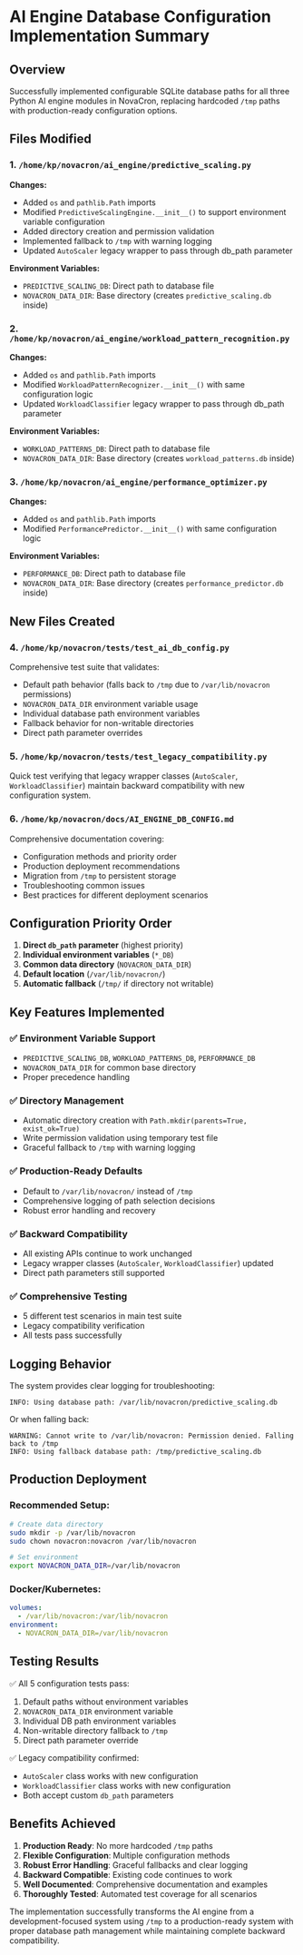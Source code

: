 # AI Engine Database Configuration Implementation Summary

## Overview

Successfully implemented configurable SQLite database paths for all three Python AI engine modules in NovaCron, replacing hardcoded `/tmp` paths with production-ready configuration options.

## Files Modified

### 1. `/home/kp/novacron/ai_engine/predictive_scaling.py`
**Changes:**
- Added `os` and `pathlib.Path` imports
- Modified `PredictiveScalingEngine.__init__()` to support environment variable configuration
- Added directory creation and permission validation
- Implemented fallback to `/tmp` with warning logging
- Updated `AutoScaler` legacy wrapper to pass through db_path parameter

**Environment Variables:**
- `PREDICTIVE_SCALING_DB`: Direct path to database file
- `NOVACRON_DATA_DIR`: Base directory (creates `predictive_scaling.db` inside)

### 2. `/home/kp/novacron/ai_engine/workload_pattern_recognition.py`
**Changes:**
- Added `os` and `pathlib.Path` imports
- Modified `WorkloadPatternRecognizer.__init__()` with same configuration logic
- Updated `WorkloadClassifier` legacy wrapper to pass through db_path parameter

**Environment Variables:**
- `WORKLOAD_PATTERNS_DB`: Direct path to database file
- `NOVACRON_DATA_DIR`: Base directory (creates `workload_patterns.db` inside)

### 3. `/home/kp/novacron/ai_engine/performance_optimizer.py`
**Changes:**
- Added `os` and `pathlib.Path` imports
- Modified `PerformancePredictor.__init__()` with same configuration logic

**Environment Variables:**
- `PERFORMANCE_DB`: Direct path to database file
- `NOVACRON_DATA_DIR`: Base directory (creates `performance_predictor.db` inside)

## New Files Created

### 4. `/home/kp/novacron/tests/test_ai_db_config.py`
Comprehensive test suite that validates:
- Default path behavior (falls back to `/tmp` due to `/var/lib/novacron` permissions)
- `NOVACRON_DATA_DIR` environment variable usage
- Individual database path environment variables
- Fallback behavior for non-writable directories
- Direct path parameter overrides

### 5. `/home/kp/novacron/tests/test_legacy_compatibility.py`
Quick test verifying that legacy wrapper classes (`AutoScaler`, `WorkloadClassifier`) maintain backward compatibility with new configuration system.

### 6. `/home/kp/novacron/docs/AI_ENGINE_DB_CONFIG.md`
Comprehensive documentation covering:
- Configuration methods and priority order
- Production deployment recommendations
- Migration from `/tmp` to persistent storage
- Troubleshooting common issues
- Best practices for different deployment scenarios

## Configuration Priority Order

1. **Direct `db_path` parameter** (highest priority)
2. **Individual environment variables** (`*_DB`)
3. **Common data directory** (`NOVACRON_DATA_DIR`)
4. **Default location** (`/var/lib/novacron/`)
5. **Automatic fallback** (`/tmp/` if directory not writable)

## Key Features Implemented

### ✅ Environment Variable Support
- `PREDICTIVE_SCALING_DB`, `WORKLOAD_PATTERNS_DB`, `PERFORMANCE_DB`
- `NOVACRON_DATA_DIR` for common base directory
- Proper precedence handling

### ✅ Directory Management
- Automatic directory creation with `Path.mkdir(parents=True, exist_ok=True)`
- Write permission validation using temporary test file
- Graceful fallback to `/tmp` with warning logging

### ✅ Production-Ready Defaults
- Default to `/var/lib/novacron/` instead of `/tmp`
- Comprehensive logging of path selection decisions
- Robust error handling and recovery

### ✅ Backward Compatibility
- All existing APIs continue to work unchanged
- Legacy wrapper classes (`AutoScaler`, `WorkloadClassifier`) updated
- Direct path parameters still supported

### ✅ Comprehensive Testing
- 5 different test scenarios in main test suite
- Legacy compatibility verification
- All tests pass successfully

## Logging Behavior

The system provides clear logging for troubleshooting:

```
INFO: Using database path: /var/lib/novacron/predictive_scaling.db
```

Or when falling back:
```
WARNING: Cannot write to /var/lib/novacron: Permission denied. Falling back to /tmp
INFO: Using fallback database path: /tmp/predictive_scaling.db
```

## Production Deployment

### Recommended Setup:
```bash
# Create data directory
sudo mkdir -p /var/lib/novacron
sudo chown novacron:novacron /var/lib/novacron

# Set environment
export NOVACRON_DATA_DIR=/var/lib/novacron
```

### Docker/Kubernetes:
```yaml
volumes:
  - /var/lib/novacron:/var/lib/novacron
environment:
  - NOVACRON_DATA_DIR=/var/lib/novacron
```

## Testing Results

✅ All 5 configuration tests pass:
1. Default paths without environment variables
2. `NOVACRON_DATA_DIR` environment variable
3. Individual DB path environment variables
4. Non-writable directory fallback to `/tmp`
5. Direct path parameter override

✅ Legacy compatibility confirmed:
- `AutoScaler` class works with new configuration
- `WorkloadClassifier` class works with new configuration
- Both accept custom `db_path` parameters

## Benefits Achieved

1. **Production Ready**: No more hardcoded `/tmp` paths
2. **Flexible Configuration**: Multiple configuration methods
3. **Robust Error Handling**: Graceful fallbacks and clear logging
4. **Backward Compatible**: Existing code continues to work
5. **Well Documented**: Comprehensive documentation and examples
6. **Thoroughly Tested**: Automated test coverage for all scenarios

The implementation successfully transforms the AI engine from a development-focused system using `/tmp` to a production-ready system with proper database path management while maintaining complete backward compatibility.